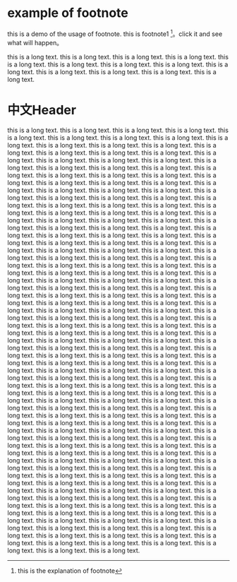 # example of footnote

this is a demo of the usage of footnote.
this is footnote1 [^1]。click it and see what will happen。

this is a long text.
this is a long text.
this is a long text.
this is a long text.
this is a long text.
this is a long text.
this is a long text.
this is a long text.
this is a long text.
this is a long text.
this is a long text.
this is a long text.
this is a long text.
# 中文Header
this is a long text.
this is a long text.
this is a long text.
this is a long text.
this is a long text.
this is a long text.
this is a long text.
this is a long text.
this is a long text.
this is a long text.
this is a long text.
this is a long text.
this is a long text.
this is a long text.
this is a long text.
this is a long text.
this is a long text.
this is a long text.
this is a long text.
this is a long text.
this is a long text.
this is a long text.
this is a long text.
this is a long text.
this is a long text.
this is a long text.
this is a long text.
this is a long text.
this is a long text.
this is a long text.
this is a long text.
this is a long text.
this is a long text.
this is a long text.
this is a long text.
this is a long text.
this is a long text.
this is a long text.
this is a long text.
this is a long text.
this is a long text.
this is a long text.
this is a long text.
this is a long text.
this is a long text.
this is a long text.
this is a long text.
this is a long text.
this is a long text.
this is a long text.
this is a long text.
this is a long text.
this is a long text.
this is a long text.
this is a long text.
this is a long text.
this is a long text.
this is a long text.
this is a long text.
this is a long text.
this is a long text.
this is a long text.
this is a long text.
this is a long text.
this is a long text.
this is a long text.
this is a long text.
this is a long text.
this is a long text.
this is a long text.
this is a long text.
this is a long text.
this is a long text.
this is a long text.
this is a long text.
this is a long text.
this is a long text.
this is a long text.
this is a long text.
this is a long text.
this is a long text.
this is a long text.
this is a long text.
this is a long text.
this is a long text.
this is a long text.
this is a long text.
this is a long text.
this is a long text.
this is a long text.
this is a long text.
this is a long text.
this is a long text.
this is a long text.
this is a long text.
this is a long text.
this is a long text.
this is a long text.
this is a long text.
this is a long text.
this is a long text.
this is a long text.
this is a long text.
this is a long text.
this is a long text.
this is a long text.
this is a long text.
this is a long text.
this is a long text.
this is a long text.
this is a long text.
this is a long text.
this is a long text.
this is a long text.
this is a long text.
this is a long text.
this is a long text.
this is a long text.
this is a long text.
this is a long text.
this is a long text.
this is a long text.
this is a long text.
this is a long text.
this is a long text.
this is a long text.
this is a long text.
this is a long text.
this is a long text.
this is a long text.
this is a long text.
this is a long text.
this is a long text.
this is a long text.
this is a long text.
this is a long text.
this is a long text.
this is a long text.
this is a long text.
this is a long text.
this is a long text.
this is a long text.
this is a long text.
this is a long text.
this is a long text.
this is a long text.
this is a long text.
this is a long text.
this is a long text.
this is a long text.
this is a long text.
this is a long text.
this is a long text.
this is a long text.
this is a long text.
this is a long text.
this is a long text.
this is a long text.
this is a long text.
this is a long text.
this is a long text.
this is a long text.
this is a long text.
this is a long text.
this is a long text.
this is a long text.
this is a long text.
this is a long text.
this is a long text.
this is a long text.
this is a long text.
this is a long text.
this is a long text.
this is a long text.
this is a long text.
this is a long text.
this is a long text.
this is a long text.
this is a long text.
this is a long text.
this is a long text.
this is a long text.
this is a long text.
this is a long text.
this is a long text.
this is a long text.
this is a long text.
this is a long text.
this is a long text.
this is a long text.
this is a long text.
this is a long text.
this is a long text.
this is a long text.
this is a long text.
this is a long text.
this is a long text.
this is a long text.
this is a long text.
this is a long text.
this is a long text.
this is a long text.
this is a long text.
this is a long text.
this is a long text.
this is a long text.
this is a long text.
this is a long text.
this is a long text.
this is a long text.
this is a long text.
this is a long text.
this is a long text.
this is a long text.
this is a long text.
this is a long text.
this is a long text.
this is a long text.
this is a long text.
this is a long text.
this is a long text.
this is a long text.
this is a long text.
this is a long text.
this is a long text.
this is a long text.
this is a long text.



[^1]: this is the explanation of footnote
